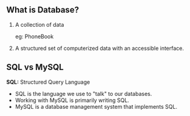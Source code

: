 ## What  is Database?
1. A collection of data
    
    eg: PhoneBook
2. A structured set of computerized data with an accessible interface.

## SQL vs MySQL
**SQL:** Structured Query Language
- SQL is the language we use to "talk" to our databases.
- Working with MySQL is primarily writing SQL.
- MySQL is a database management system that implements SQL.
